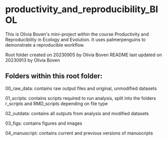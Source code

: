 # productivity_and_reproducibility_BIOL

This is Olivia Boven's mini-project within the course Productivity and Reproducibility in Ecology and Evolution.
It uses palmerpenguins to demonstrate a reproducible workflow.

Root folder created on 20230905 by Olivia Boven 
README last updated on 20230913 by Olivia Boven 

## Folders within this root folder:

00_raw_data: contains raw output files and original, unmodified datasets 

01_scripts: contains scripts required to run analysis, split into the folders r_scripts and RMD_scripts depending on file type

02_outdata: contains all outputs from analysis and modified datasets 

03_figs: contains figures and images 

04_manuscript: contains current and previous versions of manuscripts
